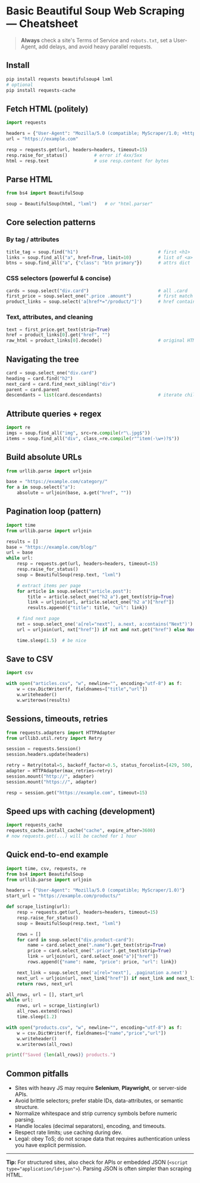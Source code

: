 # Basic Beautiful Soup Web Scraping — Cheatsheet

> **Always** check a site's Terms of Service and `robots.txt`, set a User-Agent, add delays, and avoid heavy parallel requests.

## Install
```bash
pip install requests beautifulsoup4 lxml
# optional
pip install requests-cache
```

## Fetch HTML (politely)
```python
import requests

headers = {"User-Agent": "Mozilla/5.0 (compatible; MyScraper/1.0; +https://example.com/contact)"}
url = "https://example.com"

resp = requests.get(url, headers=headers, timeout=15)
resp.raise_for_status()          # error if 4xx/5xx
html = resp.text                 # use resp.content for bytes
```

## Parse HTML
```python
from bs4 import BeautifulSoup

soup = BeautifulSoup(html, "lxml")   # or "html.parser"
```

## Core selection patterns
### By tag / attributes
```python
title_tag = soup.find("h1")                              # first <h1>
links = soup.find_all("a", href=True, limit=10)          # list of <a> with href
btns = soup.find_all("a", {"class": "btn primary"})      # attrs dict
```

### CSS selectors (powerful & concise)
```python
cards = soup.select("div.card")                          # all .card
first_price = soup.select_one(".price .amount")          # first match
product_links = soup.select('a[href*="/product/"]')      # href contains "/product/"
```

### Text, attributes, and cleaning
```python
text = first_price.get_text(strip=True)
href = product_links[0].get("href", "")
raw_html = product_links[0].decode()                     # original HTML of tag
```

## Navigating the tree
```python
card = soup.select_one("div.card")
heading = card.find("h2")
next_card = card.find_next_sibling("div")
parent = card.parent
descendants = list(card.descendants)                     # iterate children/deeper
```

## Attribute queries + regex
```python
import re
imgs = soup.find_all("img", src=re.compile(r"\.jpg$"))
items = soup.find_all("div", class_=re.compile(r"^item(-\w+)?$"))
```

## Build absolute URLs
```python
from urllib.parse import urljoin

base = "https://example.com/category/"
for a in soup.select("a"):
    absolute = urljoin(base, a.get("href", ""))
```

## Pagination loop (pattern)
```python
import time
from urllib.parse import urljoin

results = []
base = "https://example.com/blog/"
url = base
while url:
    resp = requests.get(url, headers=headers, timeout=15)
    resp.raise_for_status()
    soup = BeautifulSoup(resp.text, "lxml")

    # extract items per page
    for article in soup.select("article.post"):
        title = article.select_one("h2 a").get_text(strip=True)
        link = urljoin(url, article.select_one("h2 a")["href"])
        results.append({"title": title, "url": link})

    # find next page
    nxt = soup.select_one('a[rel="next"], a.next, a:contains("Next")')
    url = urljoin(url, nxt["href"]) if nxt and nxt.get("href") else None

    time.sleep(1.5)  # be nice
```

## Save to CSV
```python
import csv

with open("articles.csv", "w", newline="", encoding="utf-8") as f:
    w = csv.DictWriter(f, fieldnames=["title","url"])
    w.writeheader()
    w.writerows(results)
```

## Sessions, timeouts, retries
```python
from requests.adapters import HTTPAdapter
from urllib3.util.retry import Retry

session = requests.Session()
session.headers.update(headers)

retry = Retry(total=5, backoff_factor=0.5, status_forcelist=[429, 500, 502, 503, 504])
adapter = HTTPAdapter(max_retries=retry)
session.mount("http://", adapter)
session.mount("https://", adapter)

resp = session.get("https://example.com", timeout=15)
```

## Speed ups with caching (development)
```python
import requests_cache
requests_cache.install_cache("cache", expire_after=3600)
# now requests.get(...) will be cached for 1 hour
```

## Quick end-to-end example
```python
import time, csv, requests, re
from bs4 import BeautifulSoup
from urllib.parse import urljoin

headers = {"User-Agent": "Mozilla/5.0 (compatible; MyScraper/1.0)"}
start_url = "https://example.com/products/"

def scrape_listing(url):
    resp = requests.get(url, headers=headers, timeout=15)
    resp.raise_for_status()
    soup = BeautifulSoup(resp.text, "lxml")

    rows = []
    for card in soup.select("div.product-card"):
        name = card.select_one(".name").get_text(strip=True)
        price = card.select_one(".price").get_text(strip=True)
        link = urljoin(url, card.select_one("a")["href"])
        rows.append({"name": name, "price": price, "url": link})

    next_link = soup.select_one('a[rel="next"], .pagination a.next')
    next_url = urljoin(url, next_link["href"]) if next_link and next_link.get("href") else None
    return rows, next_url

all_rows, url = [], start_url
while url:
    rows, url = scrape_listing(url)
    all_rows.extend(rows)
    time.sleep(1.2)

with open("products.csv", "w", newline="", encoding="utf-8") as f:
    w = csv.DictWriter(f, fieldnames=["name","price","url"])
    w.writeheader()
    w.writerows(all_rows)

print(f"Saved {len(all_rows)} products.")
```

## Common pitfalls
- Sites with heavy JS may require **Selenium**, **Playwright**, or server-side APIs.
- Avoid brittle selectors; prefer stable IDs, data-attributes, or semantic structure.
- Normalize whitespace and strip currency symbols before numeric parsing.
- Handle locales (decimal separators), encoding, and timeouts.
- Respect rate limits; use caching during dev.
- Legal: obey ToS; do not scrape data that requires authentication unless you have explicit permission.

---

**Tip:** For structured sites, also check for APIs or embedded JSON (`<script type="application/ld+json">`). Parsing JSON is often simpler than scraping HTML.
